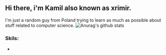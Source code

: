 ## Hi there, i'm Kamil also known as xrimir.

I'm just a random guy from Poland trying to learn as much as possible about stuff related to computer science.
![Anurag's github stats](https://github-readme-stats.vercel.app/api?username=xrimir&theme=dark&show_icons=true)
### Skils:
*
